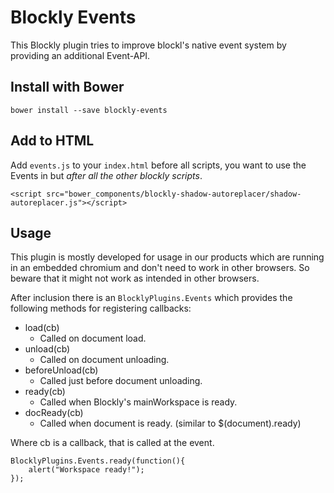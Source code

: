 # Blockly Events

This Blockly plugin tries to improve blockl's native event system by providing an additional Event-API. 

## Install with Bower

```
bower install --save blockly-events
```

## Add to HTML

Add `events.js` to your `index.html` before all scripts, you want to use the Events in but *after all the other blockly scripts*.

```
<script src="bower_components/blockly-shadow-autoreplacer/shadow-autoreplacer.js"></script>
```


## Usage
This plugin is mostly developed for usage in our products which are running in an embedded chromium and don't need
to work in other browsers. So beware that it might not work as intended in other browsers.

After inclusion there is an `BlocklyPlugins.Events` which provides the following methods for registering callbacks:

- load(cb)
    - Called on document load.
- unload(cb)
    - Called on document unloading.
- beforeUnload(cb)
    - Called just before document unloading.
- ready(cb)
    - Called when Blockly's mainWorkspace is ready.
- docReady(cb)
    - Called when document is ready. (similar to $(document).ready)

Where cb is a callback, that is called at the event.

```
BlocklyPlugins.Events.ready(function(){
    alert("Workspace ready!");
});
```
